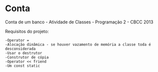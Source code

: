 Conta
=====

Conta de um banco - Atividade de Classes - Programação 2 - CBCC 2013

Requisitos do projeto: 


    -Operator =
    -Alocação dinâmica - se houver vazamento de memória a classe toda é desconsiderada
    -Usar o destrutor
    -Construtor de cópia
    -Operator << friend
    -Um const static

